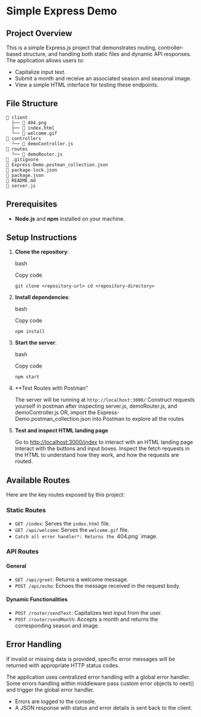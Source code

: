 Simple Express Demo
===================

Project Overview
----------------

This is a simple Express.js project that demonstrates routing, controller-based structure, and handling both static files and dynamic API responses. The application allows users to:

-   Capitalize input text.
-   Submit a month and receive an associated season and seasonal image.
-   View a simple HTML interface for testing these endpoints.

File Structure
--------------
```
📁 client
  ├── 📄 404.png
  ├── 📄 index.html
  └── 📄 welcome.gif
📁 controllers
  └── 📜 demoController.js
📁 routes
  └── 📜 demoRouter.js
📄 .gitignore
📄 Express-Demo.postman_collection.json
📄 package-lock.json 
📄 package.json
📄 README.md
📜 server.js
```

Prerequisites
-------------

-   **Node.js** and **npm** installed on your machine.

Setup Instructions
------------------

1.  **Clone the repository**:

    bash

    Copy code

    `git clone <repository-url>
    cd <repository-directory>`

2.  **Install dependencies**:

    bash

    Copy code

    `npm install`

3.  **Start the server**:

    bash

    Copy code

    `npm start`

4.  **Test Routes with Postman"

    The server will be running at `http://localhost:3000/`
    Construct requests yourself in postman after inspecting server.js, demoRouter.js, and demoController.js
    OR, import the Express-Demo.postman_collection.json into Postman to explore all the routes

5. **Test and inspect HTML landing page**

   Go to <http://localhost:3000/index> to interact with an HTML landing page
   Interact with the buttons and input boxes. Inspect the fetch requests in the HTML to understand how they work, and how      the requests are routed. 

Available Routes
----------------

Here are the key routes exposed by this project:

### Static Routes

-   `GET /index`: Serves the `index.html` file.
-   `GET /api/welcome`: Serves the `welcome.gif` file.
-   `Catch all error handler*: Returns the `404.png` image.

### API Routes

#### General

-   `GET /api/greet`: Returns a welcome message.
-   `POST /api/echo`: Echoes the message received in the request body.

#### Dynamic Functionalities

-   `POST /router/sendText`: Capitalizes text input from the user.
-   `POST /router/sendMonth`: Accepts a month and returns the corresponding season and image.

Error Handling
--------------

If invalid or missing data is provided, specific error messages will be returned with appropriate HTTP status codes.

The application uses centralized error handling with a global error handler. Some errors handling within middleware pass custom error objects to next() and trigger the global error handler. 

-   Errors are logged to the console.
-   A JSON response with status and error details is sent back to the client.



